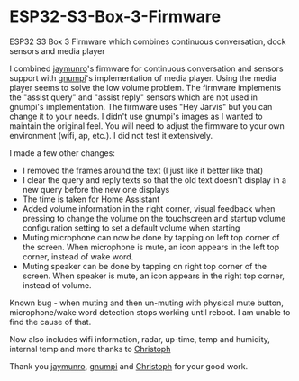 # ESP32-S3-Box-3-Firmware
ESP32 S3 Box 3 Firmware which combines continuous conversation, dock sensors and media player

I combined [jaymunro](https://github.com/jaymunro/esphome_firmware)'s firmware for continuous conversation and sensors support with [gnumpi](https://github.com/gnumpi/esphome_audio/tree/dev-next)'s implementation of media player. Using the media player seems to solve the low volume problem. The firmware implements the "assist query" and "assist reply" sensors which are not used in gnumpi's implementation. The firmware uses "Hey Jarvis" but you can change it to your needs. I didn't use gnumpi's images as I wanted to maintain the original feel. You will need to adjust the firmware to your own environment (wifi, ap, etc.). I did not test it extensively.

I made a few other changes:
 - I removed the frames around the text (I just like it better like that)
 - I clear the query and reply texts so that the old text doesn't display in a new query before the new one displays
 - The time is taken for Home Assistant
 - Added volume information in the right corner, visual feedback when pressing to change the volume on the touchscreen and startup volume configuration setting to set a default volume when starting
 - Muting microphone can now be done by tapping on left top corner of the screen. When microphone is mute, an icon appears in the left top corner, instead of wake word.
 - Muting speaker can be done by tapping on right top corner of the screen. When speaker is mute, an icon appears in the right top corner, instead of volume.

Known bug - when muting and then un-muting with physical mute button, microphone/wake word detection stops working until reboot. I am unable to find the cause of that.

Now also includes wifi information, radar, up-time, temp and humidity, internal temp and more thanks to [Christoph](https://github.com/ChristophCaina/ESP32-S3-Box-3-Firmware) 

Thank you [jaymunro](https://github.com/jaymunro), [gnumpi](https://github.com/gnumpi) and [Christoph](https://github.com/ChristophCaina) for your good work. 
